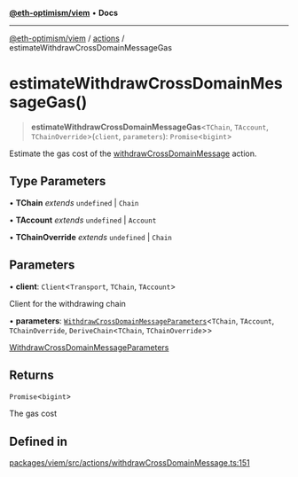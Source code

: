 [**@eth-optimism/viem**](../../README.md) • **Docs**

***

[@eth-optimism/viem](../../README.md) / [actions](../README.md) / estimateWithdrawCrossDomainMessageGas

# estimateWithdrawCrossDomainMessageGas()

> **estimateWithdrawCrossDomainMessageGas**\<`TChain`, `TAccount`, `TChainOverride`\>(`client`, `parameters`): `Promise`\<`bigint`\>

Estimate the gas cost of the [withdrawCrossDomainMessage](withdrawCrossDomainMessage.md) action.

## Type Parameters

• **TChain** *extends* `undefined` \| `Chain`

• **TAccount** *extends* `undefined` \| `Account`

• **TChainOverride** *extends* `undefined` \| `Chain`

## Parameters

• **client**: `Client`\<`Transport`, `TChain`, `TAccount`\>

Client for the withdrawing chain

• **parameters**: [`WithdrawCrossDomainMessageParameters`](../type-aliases/WithdrawCrossDomainMessageParameters.md)\<`TChain`, `TAccount`, `TChainOverride`, `DeriveChain`\<`TChain`, `TChainOverride`\>\>

[WithdrawCrossDomainMessageParameters](../type-aliases/WithdrawCrossDomainMessageParameters.md)

## Returns

`Promise`\<`bigint`\>

The gas cost

## Defined in

[packages/viem/src/actions/withdrawCrossDomainMessage.ts:151](https://github.com/ethereum-optimism/ecosystem/blob/8c0ceae82d8e909c0d00b4601d7c7276090774cc/packages/viem/src/actions/withdrawCrossDomainMessage.ts#L151)
